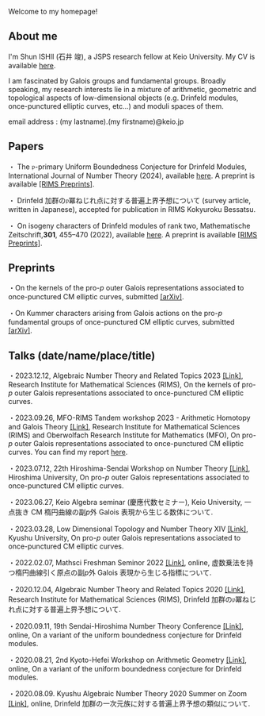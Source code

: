 Welcome to my homepage!

## About me

I'm Shun ISHII (石井 竣), a JSPS research fellow at Keio University. My CV is available [here](/aboutme).

I am fascinated by Galois groups and fundamental groups. Broadly speaking, my research interests lie in a mixture of arithmetic, geometric and topological aspects of low-dimensional objects (e.g. Drinfeld modules, once-punctured elliptic curves, etc...) and moduli spaces of them.

email address : (my lastname).(my firstname)@keio.jp

## Papers

・ The $\mathfrak{p}$-primary Uniform Boundedness Conjecture for Drinfeld Modules, International Journal of Number Theory (2024), available [here](https://www.worldscientific.com/doi/10.1142/S1793042124500611). A preprint is available [[RIMS Preprints]](https://www.kurims.kyoto-u.ac.jp/preprint/file/RIMS1927.pdf).

・ Drinfeld 加群の$\mathfrak{p}$冪ねじれ点に対する普遍上界予想について (survey article, written in Japanese), accepted for publication in RIMS Kokyuroku Bessatsu.

・ On isogeny characters of Drinfeld modules of rank two, Mathematische Zeitschrift,**301**, 455–470 (2022), available [here](https://link.springer.com/article/10.1007/s00209-021-02921-5). A preprint is available [[RIMS Preprints]](https://www.kurims.kyoto-u.ac.jp/preprint/file/RIMS1947-revision.pdf).

## Preprints

・On the kernels of the pro-$p$ outer Galois representations associated to once-punctured CM elliptic curves, submitted [[arXiv]](https://arxiv.org/abs/2312.04196).

・On Kummer characters arising from Galois actions on the pro-$p$ fundamental groups of once-punctured CM elliptic curves, submitted [[arXiv]](https://arxiv.org/abs/2312.04175).

## Talks (date/name/place/title)

・2023.12.12, Algebraic Number Theory and Related Topics 2023 [[Link]](https://sites.google.com/view/rims-ant2023), Research Institute for Mathematical Sciences (RIMS), On the kernels of pro-$p$ outer Galois representations associated to once-punctured CM elliptic curves.

・2023.09.26, MFO-RIMS Tandem workshop 2023 - Arithmetic Homotopy and Galois Theory [[Link]](https://ahgt.math.cnrs.fr/activities/workshops/MFO-RIMS23/), Research Institute for Mathematical Sciences (RIMS) and Oberwolfach Research Institute for Mathematics (MFO), On pro-$p$ outer Galois representations associated to once-punctured CM elliptic curves. You can find my report [here](https://publications.mfo.de/handle/mfo/4128).

・2023.07.12, 22th Hiroshima-Sendai Workshop on Number Theory [[Link]](https://math0.pm.tokushima-u.ac.jp/~hiroki/hiroshima23.html), Hiroshima University, On pro-$p$ outer Galois representations associated to once-punctured CM elliptic curves.

・2023.06.27, Keio Algebra seminar (慶應代数セミナー), Keio University, 一点抜き CM 楕円曲線の副$p$外 Galois 表現から生じる数体について.

・2023.03.28, Low Dimensional Topology and Number Theory XIV [[Link]](https://www2.math.kyushu-u.ac.jp/~morisita/), Kyushu University, On pro-$p$ outer Galois representations associated to once-punctured CM elliptic curves.

・2022.02.07, Mathsci Freshman Seminor 2022 [[Link]](https://sites.google.com/view/math-graduate/MATHSCI-FRESHMAN-SEMINAR/2022/プログラム及びアブストラクト), online, 虚数乗法を持つ楕円曲線引く原点の副$p$外 Galois 表現から生じる指標について.

・2020.12.04, Algebraic Number Theory and Related Topics 2020 [[Link]](http://ntw.sci.u-toyama.ac.jp/rimsant2020/), Research Institute for Mathematical Sciences (RIMS), Drinfeld 加群の$\mathfrak{p}$冪ねじれ点に対する普遍上界予想について.

・2020.09.11, 19th Sendai-Hiroshima Number Theory Conference [[Link]](https://math0.pm.tokushima-u.ac.jp/~hiroki/hiroshima20.html), online, On a variant of the uniform boundedness conjecture for Drinfeld modules.

・2020.08.21, 2nd Kyoto-Hefei Workshop on Arithmetic Geometry [[Link]](https://www.kurims.kyoto-u.ac.jp/~yuyang/confer/Kyoto-Hefei-2nd.html), online, On a variant of the uniform boundedness conjecture for Drinfeld modules.

・2020.08.09. Kyushu Algebraic Number Theory 2020 Summer on Zoom [[Link]](https://sites.google.com/view/kant2020sonzoom/), online, Drinfeld 加群の一次元族に対する普遍上界予想の類似について.
